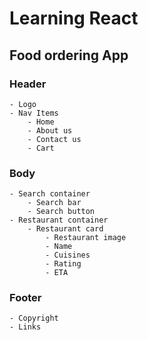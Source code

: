 # Learning React

## Food ordering App

### Header

    - Logo
    - Nav Items
        - Home
        - About us
        - Contact us
        - Cart

### Body

    - Search container
        - Search bar
        - Search button
    - Restaurant container
        - Restaurant card
            - Restaurant image
            - Name
            - Cuisines
            - Rating
            - ETA

### Footer

    - Copyright
    - Links
